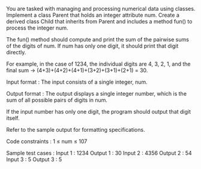 You are tasked with managing and processing numerical data using classes. Implement a class Parent that holds an integer attribute num. Create a derived class Child that inherits from Parent and includes a method fun() to process the integer num. 



The fun() method should compute and print the sum of the pairwise sums of the digits of num. If num has only one digit, it should print that digit directly.



For example, in the case of 1234, the individual digits are 4, 3, 2, 1, and the final sum → (4+3)+(4+2)+(4+1)+(3+2)+(3+1)+(2+1) = 30.

Input format :
The input consists of a single integer, num.

Output format :
The output displays a single integer number, which is the sum of all possible pairs of digits in num.

If the input number has only one digit, the program should output that digit itself.



Refer to the sample output for formatting specifications.

Code constraints :
1 ≤ num ≤ 107

Sample test cases :
Input 1 :
1234
Output 1 :
30
Input 2 :
4356
Output 2 :
54
Input 3 :
5
Output 3 :
5
